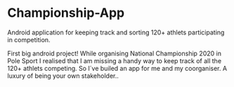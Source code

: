 # Championship-App
Android application for keeping track and sorting 120+ athlets participating in competition.

First big android project! While organising National Championship 2020 in Pole Sport I realised that I am missing a handy way to keep track of all the 120+ athlets competing. So I´ve builed an app for me and my coorganiser. A luxury of being your own stakeholder..
